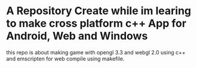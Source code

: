 # A Repository Create while im learing to make cross platform c++ App for Android, Web and Windows
this repo is about making game with opengl 3.3 and webgl 2.0 using c++ and emscripten for web compile using makefile. 